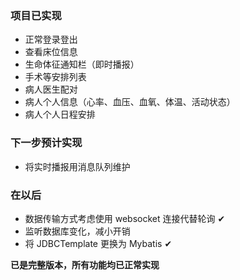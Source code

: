 ### 项目已实现

- 正常登录登出
- 查看床位信息
- 生命体征通知栏（即时播报）
- 手术等安排列表
- 病人医生配对
- 病人个人信息（心率、血压、血氧、体温、活动状态）
- 病人个人日程安排

### 下一步预计实现

- 将实时播报用消息队列维护

### 在以后

- 数据传输方式考虑使用 websocket 连接代替轮询 ✔
- 监听数据库变化，减小开销
- 将 JDBCTemplate 更换为 Mybatis ✔

**已是完整版本，所有功能均已正常实现**
